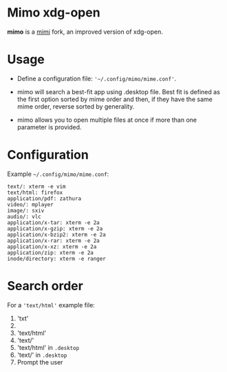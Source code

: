 # Mimo xdg-open

**mimo** is a [mimi](https://github.com/march-linux/mimi) fork, an improved
version of xdg-open.


# Usage

* Define a configuration file: `'~/.config/mimo/mime.conf'`.

* mimo will search a best-fit app using .desktop file. Best fit is defined as
  the first option sorted by mime order and then, if they have the same mime
  order, reverse sorted by generality.

* mimo allows you to open multiple files at once if more than one parameter is
  provided.


# Configuration

Example `~/.config/mimo/mime.conf`:

    text/: xterm -e vim
    text/html: firefox
    application/pdf: zathura
    video/: mplayer
    image/: sxiv
    audio/: vlc
    application/x-tar: xterm -e 2a
    application/x-gzip: xterm -e 2a
    application/x-bzip2: xterm -e 2a
    application/x-rar: xterm -e 2a
    application/x-xz: xterm -e 2a
    application/zip: xterm -e 2a
    inode/directory: xterm -e ranger


# Search order

For a `'text/html'` example file:

1. 'txt'
2. <protocol>
3. 'text/html'
4. 'text/'
5. 'text/html' in `.desktop`
6. 'text/' in `.desktop`
7. Prompt the user
